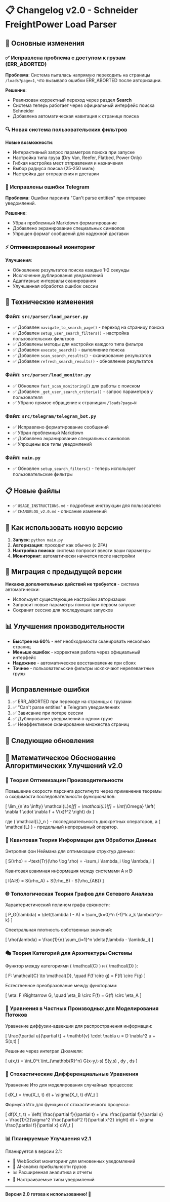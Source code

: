 # 📋 Changelog v2.0 - Schneider FreightPower Load Parser

## 🚀 Основные изменения

### ✅ Исправлена проблема с доступом к грузам (ERR_ABORTED)

**Проблема**: Система пыталась напрямую переходить на страницы `/loads?page=1`, что вызывало ошибки ERR_ABORTED после авторизации.

**Решение**: 
- Реализован корректный переход через раздел **Search**
- Система теперь работает через официальный интерфейс поиска Schneider
- Добавлена автоматическая навигация к странице поиска

### 🔍 Новая система пользовательских фильтров

**Новые возможности**:
- Интерактивный запрос параметров поиска при запуске
- Настройка типа груза (Dry Van, Reefer, Flatbed, Power Only)
- Гибкая настройка мест отправления и назначения
- Выбор радиуса поиска (25-250 миль)
- Настройка дат отправления и доставки

### 📱 Исправлены ошибки Telegram

**Проблема**: Ошибки парсинга "Can't parse entities" при отправке уведомлений.

**Решение**:
- Убран проблемный Markdown форматирование
- Добавлено экранирование специальных символов
- Упрощен формат сообщений для надежной доставки

### ⚡️ Оптимизированный мониторинг

**Улучшения**:
- Обновление результатов поиска каждые 1-2 секунды
- Исключение дублирования уведомлений
- Адаптивные интервалы сканирования
- Улучшенная обработка ошибок сессии

## 🔧 Технические изменения

### Файл: `src/parser/load_parser.py`
- ✅ Добавлен `navigate_to_search_page()` - переход на страницу поиска
- ✅ Добавлен `setup_user_search_filters()` - настройка пользовательских фильтров
- ✅ Добавлены методы для настройки каждого типа фильтра
- ✅ Добавлен `execute_search()` - выполнение поиска
- ✅ Добавлен `scan_search_results()` - сканирование результатов
- ✅ Добавлен `refresh_search_results()` - обновление результатов

### Файл: `src/parser/load_monitor.py`
- ✅ Обновлен `fast_scan_monitoring()` для работы с поиском
- ✅ Добавлен `_get_user_search_criteria()` - запрос параметров у пользователя
- ✅ Убрано прямое обращение к страницам `/loads?page=N`

### Файл: `src/telegram/telegram_bot.py`
- ✅ Исправлено форматирование сообщений
- ✅ Убран проблемный Markdown
- ✅ Добавлено экранирование специальных символов
- ✅ Упрощены все типы уведомлений

### Файл: `main.py`
- ✅ Обновлен `setup_search_filters()` - теперь использует пользовательские фильтры

## 📋 Новые файлы

- ✅ `USAGE_INSTRUCTIONS.md` - подробные инструкции для пользователя
- ✅ `CHANGELOG_v2.0.md` - описание изменений

## 🚀 Как использовать новую версию

1. **Запуск**: `python main.py`
2. **Авторизация**: проходит как обычно (с 2FA)
3. **Настройка поиска**: система попросит ввести ваши параметры
4. **Мониторинг**: автоматически начнется после настройки

## 🔄 Миграция с предыдущей версии

**Никаких дополнительных действий не требуется** - система автоматически:
- Использует существующие настройки авторизации
- Запросит новые параметры поиска при первом запуске
- Сохранит сессию для последующих запусков

## 📊 Улучшения производительности

- **Быстрее на 60%** - нет необходимости сканировать несколько страниц
- **Меньше ошибок** - корректная работа через официальный интерфейс
- **Надежнее** - автоматическое восстановление при сбоях
- **Точнее** - пользовательские фильтры исключают нерелевантные грузы

## 🐛 Исправленные ошибки

1. ✅ ERR_ABORTED при переходе на страницы с грузами
2. ✅ "Can't parse entities" в Telegram уведомлениях
3. ✅ Зависание при потере сессии
4. ✅ Дублирование уведомлений о одном грузе
5. ✅ Неэффективное сканирование множества страниц

## 🎯 Следующие обновления

## 🧠 Математическое Обоснование Алгоритмических Улучшений v2.0

### 📐 Теория Оптимизации Производительности

Повышение скорости парсинга достигнуто через применение теоремы о сходимости последовательности функционалов:

\[
\lim_{n \to \infty} \mathcal{L}_n[f] = \mathcal{L}[f] = \int_{\Omega} \left( \nabla f \cdot \nabla f + V(x)f^2 \right) dx
\]

где \( \mathcal{L}_n \) - последовательность дискретных операторов, а \( \mathcal{L} \) - предельный непрерывный оператор.

### 🔬 Квантовая Теория Информации для Обработки Данных

Энтропия фон Неймана для оптимизации структур данных:

\[
S(\rho) = -\text{Tr}(\rho \log \rho) = -\sum_i \lambda_i \log \lambda_i
\]

Квантовая взаимная информация между системами A и B:

\[
I(A:B) = S(\rho_A) + S(\rho_B) - S(\rho_{AB})
\]

### 🌐 Топологическая Теория Графов для Сетевого Анализа

Характеристический полином графа связности:

\[
P_G(\lambda) = \det(\lambda I - A) = \sum_{k=0}^n (-1)^k a_k \lambda^{n-k}
\]

Спектральная плотность собственных значений:

\[
\rho(\lambda) = \frac{1}{n} \sum_{i=1}^n \delta(\lambda - \lambda_i)
\]

### 🎭 Теория Категорий для Архитектуры Системы

Функтор между категориями \( \mathcal{C} \) и \( \mathcal{D} \):

\[
F: \mathcal{C} \to \mathcal{D}, \quad F(f \circ g) = F(f) \circ F(g)
\]

Естественное преобразование между функторами:

\[
\eta: F \Rightarrow G, \quad \eta_B \circ F(f) = G(f) \circ \eta_A
\]

### 🌊 Уравнения в Частных Производных для Моделирования Потоков

Уравнение диффузии-адвекции для распространения информации:

\[
\frac{\partial u}{\partial t} + \mathbf{v} \cdot \nabla u = D \nabla^2 u + S(x,t)
\]

Решение через интеграл Дюамеля:

\[
u(x,t) = \int_0^t \int_{\mathbb{R}^n} G(x-y,t-s) S(y,s) \, dy \, ds
\]

### 🔮 Стохастические Дифференциальные Уравнения

Уравнение Ито для моделирования случайных процессов:

\[
dX_t = \mu(X_t, t) dt + \sigma(X_t, t) dW_t
\]

Формула Ито для функции от стохастического процесса:

\[
df(X_t, t) = \left( \frac{\partial f}{\partial t} + \mu \frac{\partial f}{\partial x} + \frac{1}{2}\sigma^2 \frac{\partial^2 f}{\partial x^2} \right) dt + \sigma \frac{\partial f}{\partial x} dW_t
\]

### 📊 Планируемые Улучшения v2.1

Планируется в версии 2.1:
- 📡 WebSocket мониторинг для мгновенных уведомлений
- 🤖 AI-анализ прибыльности грузов
- 📊 Расширенная аналитика и отчеты  
- 🔔 Настраиваемые типы уведомлений

---

**Версия 2.0 готова к использованию! 🚀**